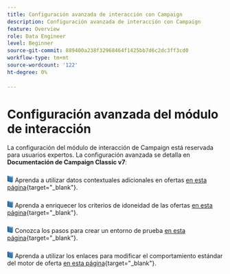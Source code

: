 ```yaml
---
title: Configuración avanzada de interacción con Campaign
description: Configuración avanzada de interacción con Campaign
feature: Overview
role: Data Engineer
level: Beginner
source-git-commit: 889400a238f32968464f1425bb7d6c2dc3ff3cd0
workflow-type: tm+mt
source-wordcount: '122'
ht-degree: 0%

---
```


# Configuración avanzada del módulo de interacción

La configuración del módulo de interacción de Campaign está reservada para usuarios expertos. La configuración avanzada se detalla en **Documentación de Campaign Classic v7**:

![](../assets/do-not-localize/book.png) Aprenda a utilizar datos contextuales adicionales en ofertas [en esta página](https://experienceleague.adobe.com/docs/campaign-classic/using/managing-offers/advanced-parameters/additional-data.html){target=&quot;_blank&quot;}.

![](../assets/do-not-localize/book.png) Aprenda a enriquecer los criterios de idoneidad de las ofertas [en esta página](https://experienceleague.adobe.com/docs/campaign-classic/using/managing-offers/advanced-parameters/extension-example.html){target=&quot;_blank&quot;}.

![](../assets/do-not-localize/book.png) Conozca los pasos para crear un entorno de prueba  [en esta página](https://experienceleague.adobe.com/docs/campaign-classic/using/managing-offers/advanced-parameters/creating-a-test-environment.html){target=&quot;_blank&quot;}.

![](../assets/do-not-localize/book.png) Aprenda a utilizar los enlaces para modificar el comportamiento estándar del motor de oferta [en esta página](https://experienceleague.adobe.com/docs/campaign-classic/using/managing-offers/advanced-parameters/hooks.html){target=&quot;_blank&quot;}.

